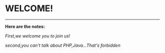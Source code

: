 # WELCOME!
***
**Here are the notes:**

*First,we welcome you to join us!*

*second,you can't talk about PHP,Java…That's forbidden*
